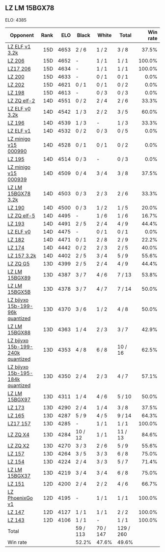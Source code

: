 ## LZ LM 15BGX78 ##

ELO: 4385

Opponent | Rank | ELO | Black | White | Total | Win rate
---------|-----:|----:|-------|-------|-------|-------:
[LZ ELF v1 3.2k](LZ%20ELF%20v1%203.2k.md) | 15D | 4653 | 2 / 6 | 1 / 2 | 3 / 8 | 37.5%
[LZ 206](LZ%20206.md) | 15D | 4652 | - | 1 / 1 | 1 / 1 | 100.0%
[LZ17 206](LZ17%20206.md) | 15D | 4634 | - | 1 / 1 | 1 / 1 | 100.0%
[LZ 200](LZ%20200.md) | 15D | 4633 | - | 0 / 1 | 0 / 1 | 0.0%
[LZ 202](LZ%20202.md) | 15D | 4621 | 0 / 1 | 0 / 1 | 0 / 2 | 0.0%
[LZ 198](LZ%20198.md) | 15D | 4613 | - | 0 / 3 | 0 / 3 | 0.0%
[LZ ZQ elf-2](LZ%20ZQ%20elf-2.md) | 14D | 4551 | 0 / 2 | 2 / 4 | 2 / 6 | 33.3%
[LZ ELF v0 3.2k](LZ%20ELF%20v0%203.2k.md) | 14D | 4542 | 1 / 3 | 2 / 2 | 3 / 5 | 60.0%
[LZ 196](LZ%20196.md) | 14D | 4539 | 1 / 3 | - | 1 / 3 | 33.3%
[LZ ELF v1](LZ%20ELF%20v1.md) | 14D | 4532 | 0 / 2 | 0 / 3 | 0 / 5 | 0.0%
[LZ minigo v15 000990](LZ%20minigo%20v15%20000990.md) | 14D | 4528 | 0 / 1 | 0 / 1 | 0 / 2 | 0.0%
[LZ 195](LZ%20195.md) | 14D | 4514 | 0 / 3 | - | 0 / 3 | 0.0%
[LZ minigo v15 000939](LZ%20minigo%20v15%20000939.md) | 14D | 4509 | 0 / 4 | 3 / 4 | 3 / 8 | 37.5%
[LZ LM 15BGX78 3.2k](LZ%20LM%2015BGX78%203.2k.md) | 14D | 4503 | 0 / 3 | 2 / 3 | 2 / 6 | 33.3%
[LZ 190](LZ%20190.md) | 14D | 4500 | 0 / 3 | 1 / 2 | 1 / 5 | 20.0%
[LZ ZQ elf-5](LZ%20ZQ%20elf-5.md) | 14D | 4495 | - | 1 / 6 | 1 / 6 | 16.7%
[LZ 193](LZ%20193.md) | 14D | 4491 | 2 / 5 | 2 / 4 | 4 / 9 | 44.4%
[LZ ELF v0](LZ%20ELF%20v0.md) | 14D | 4475 | - | 0 / 1 | 0 / 1 | 0.0%
[LZ 182](LZ%20182.md) | 14D | 4471 | 0 / 1 | 2 / 8 | 2 / 9 | 22.2%
[LZ 174](LZ%20174.md) | 14D | 4442 | 0 / 2 | 2 / 3 | 2 / 5 | 40.0%
[LZ 157 3.2k](LZ%20157%203.2k.md) | 14D | 4402 | 2 / 5 | 3 / 4 | 5 / 9 | 55.6%
[LZ ZQ G5](LZ%20ZQ%20G5.md) | 13D | 4399 | 2 / 5 | 2 / 4 | 4 / 9 | 44.4%
[LZ LM 15BGX89](LZ%20LM%2015BGX89.md) | 13D | 4387 | 3 / 7 | 4 / 6 | 7 / 13 | 53.8%
[LZ LM 15BGX5B](LZ%20LM%2015BGX5B.md) | 13D | 4378 | 3 / 7 | 4 / 7 | 7 / 14 | 50.0%
[LZ bjiyxo 15b-199-96k quantized](LZ%20bjiyxo%2015b-199-96k%20quantized.md) | 13D | 4370 | 3 / 6 | 1 / 2 | 4 / 8 | 50.0%
[LZ LM 15BGX88](LZ%20LM%2015BGX88.md) | 13D | 4363 | 1 / 4 | 2 / 3 | 3 / 7 | 42.9%
[LZ bjiyxo 15b-199-240k quantized](LZ%20bjiyxo%2015b-199-240k%20quantized.md) | 13D | 4353 | 4 / 8 | 6 / 8 | 10 / 16 | 62.5%
[LZ bjiyxo 15b-195-184k quantized](LZ%20bjiyxo%2015b-195-184k%20quantized.md) | 13D | 4350 | 2 / 4 | 2 / 3 | 4 / 7 | 57.1%
[LZ LM 15BGX97](LZ%20LM%2015BGX97.md) | 13D | 4311 | 1 / 4 | 4 / 6 | 5 / 10 | 50.0%
[LZ 173](LZ%20173.md) | 13D | 4290 | 2 / 4 | 1 / 4 | 3 / 8 | 37.5%
[LZ 165](LZ%20165.md) | 13D | 4287 | 5 / 9 | 4 / 5 | 9 / 14 | 64.3%
[LZ17 157](LZ17%20157.md) | 13D | 4285 | - | 1 / 1 | 1 / 1 | 100.0%
[LZ ZQ X4](LZ%20ZQ%20X4.md) | 13D | 4284 | 10 / 12 | 1 / 1 | 11 / 13 | 84.6%
[LZ ZQ X2](LZ%20ZQ%20X2.md) | 13D | 4270 | 3 / 3 | 2 / 6 | 5 / 9 | 55.6%
[LZ 157](LZ%20157.md) | 13D | 4264 | 3 / 5 | 3 / 3 | 6 / 8 | 75.0%
[LZ 154](LZ%20154.md) | 13D | 4224 | 2 / 4 | 3 / 3 | 5 / 7 | 71.4%
[LZ LM 15BGX37](LZ%20LM%2015BGX37.md) | 13D | 4219 | 3 / 4 | 3 / 4 | 6 / 8 | 75.0%
[LZ 151](LZ%20151.md) | 12D | 4200 | 2 / 4 | 2 / 2 | 4 / 6 | 66.7%
[LZ PhoenixGo v1](LZ%20PhoenixGo%20v1.md) | 12D | 4195 | - | 1 / 1 | 1 / 1 | 100.0%
[LZ 147](LZ%20147.md) | 12D | 4127 | 1 / 1 | 1 / 1 | 2 / 2 | 100.0%
[LZ 143](LZ%20143.md) | 12D | 4106 | 1 / 1 | - | 1 / 1 | 100.0%
Total | | | 59 / 113 | 70 / 147 | 129 / 260 | 
Win rate| | | 52.2% | 47.6% | 49.6% | 
